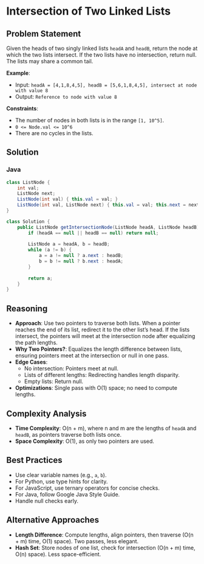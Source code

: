 # Intersection of Two Linked Lists

## Problem Statement
Given the heads of two singly linked lists `headA` and `headB`, return the node at which the two lists intersect. If the two lists have no intersection, return null. The lists may share a common tail.

**Example**:
- Input: `headA = [4,1,8,4,5], headB = [5,6,1,8,4,5], intersect at node with value 8`
- Output: `Reference to node with value 8`

**Constraints**:
- The number of nodes in both lists is in the range `[1, 10^5]`.
- `0 <= Node.val <= 10^6`
- There are no cycles in the lists.

## Solution

### Java
```java
class ListNode {
    int val;
    ListNode next;
    ListNode(int val) { this.val = val; }
    ListNode(int val, ListNode next) { this.val = val; this.next = next; }
}

class Solution {
    public ListNode getIntersectionNode(ListNode headA, ListNode headB) {
        if (headA == null || headB == null) return null;
        
        ListNode a = headA, b = headB;
        while (a != b) {
            a = a != null ? a.next : headB;
            b = b != null ? b.next : headA;
        }
        
        return a;
    }
}
```

## Reasoning
- **Approach**: Use two pointers to traverse both lists. When a pointer reaches the end of its list, redirect it to the other list’s head. If the lists intersect, the pointers will meet at the intersection node after equalizing the path lengths.
- **Why Two Pointers?**: Equalizes the length difference between lists, ensuring pointers meet at the intersection or null in one pass.
- **Edge Cases**:
  - No intersection: Pointers meet at null.
  - Lists of different lengths: Redirecting handles length disparity.
  - Empty lists: Return null.
- **Optimizations**: Single pass with O(1) space; no need to compute lengths.

## Complexity Analysis
- **Time Complexity**: O(n + m), where n and m are the lengths of `headA` and `headB`, as pointers traverse both lists once.
- **Space Complexity**: O(1), as only two pointers are used.

## Best Practices
- Use clear variable names (e.g., `a`, `b`).
- For Python, use type hints for clarity.
- For JavaScript, use ternary operators for concise checks.
- For Java, follow Google Java Style Guide.
- Handle null checks early.

## Alternative Approaches
- **Length Difference**: Compute lengths, align pointers, then traverse (O(n + m) time, O(1) space). Two passes, less elegant.
- **Hash Set**: Store nodes of one list, check for intersection (O(n + m) time, O(n) space). Less space-efficient.